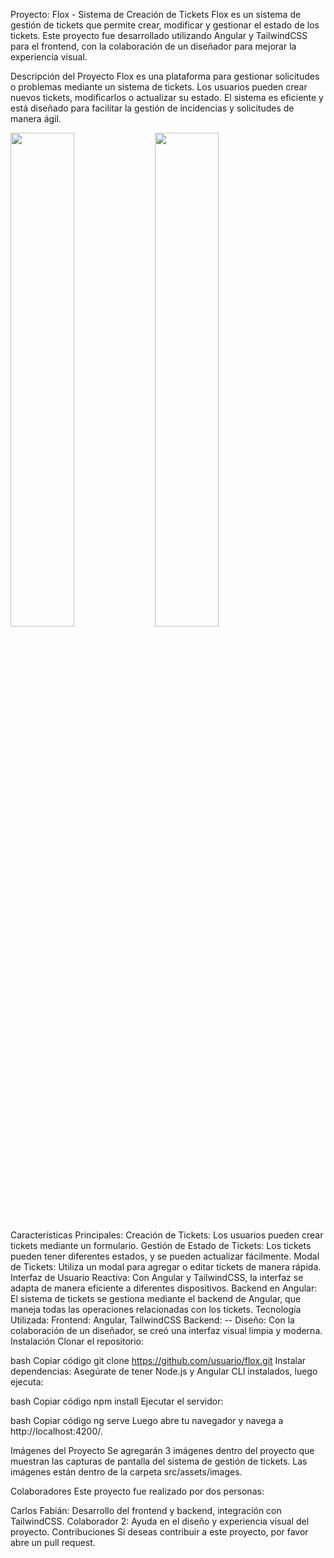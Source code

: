 Proyecto: Flox - Sistema de Creación de Tickets
Flox es un sistema de gestión de tickets que permite crear, modificar y gestionar el estado de los tickets. Este proyecto fue desarrollado utilizando Angular y TailwindCSS para el frontend, con la colaboración de un diseñador para mejorar la experiencia visual.

Descripción del Proyecto
Flox es una plataforma para gestionar solicitudes o problemas mediante un sistema de tickets. Los usuarios pueden crear nuevos tickets, modificarlos o actualizar su estado. El sistema es eficiente y está diseñado para facilitar la gestión de incidencias y solicitudes de manera ágil.

<img src= "../ng-menu-dashboard/src/app/img/d1.png" with="50%" height="45%">
<img src= "../ng-menu-dashboard/src/app/img/d3.png" with="50%" height="45%">
Características Principales:
Creación de Tickets: Los usuarios pueden crear tickets mediante un formulario.
Gestión de Estado de Tickets: Los tickets pueden tener diferentes estados, y se pueden actualizar fácilmente.
Modal de Tickets: Utiliza un modal para agregar o editar tickets de manera rápida.
Interfaz de Usuario Reactiva: Con Angular y TailwindCSS, la interfaz se adapta de manera eficiente a diferentes dispositivos.
Backend en Angular: El sistema de tickets se gestiona mediante el backend de Angular, que maneja todas las operaciones relacionadas con los tickets.
Tecnología Utilizada:
Frontend: Angular, TailwindCSS
Backend: --
Diseño: Con la colaboración de un diseñador, se creó una interfaz visual limpia y moderna.
Instalación
Clonar el repositorio:

bash
Copiar código
git clone https://github.com/usuario/flox.git
Instalar dependencias: Asegúrate de tener Node.js y Angular CLI instalados, luego ejecuta:

bash
Copiar código
npm install
Ejecutar el servidor:

bash
Copiar código
ng serve
Luego abre tu navegador y navega a http://localhost:4200/.

Imágenes del Proyecto
Se agregarán 3 imágenes dentro del proyecto que muestran las capturas de pantalla del sistema de gestión de tickets. Las imágenes están dentro de la carpeta src/assets/images.

Colaboradores
Este proyecto fue realizado por dos personas:

Carlos Fabián: Desarrollo del frontend y backend, integración con TailwindCSS.
Colaborador 2: Ayuda en el diseño y experiencia visual del proyecto.
Contribuciones
Si deseas contribuir a este proyecto, por favor abre un pull request.
